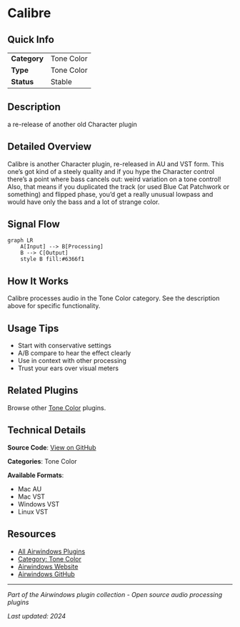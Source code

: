 # Calibre



## Quick Info

| | |
|---|---|
| **Category** | Tone Color |
| **Type** | Tone Color |
| **Status** | Stable |

## Description

a re-release of another old Character plugin

## Detailed Overview

Calibre is another Character plugin, re-released in AU and VST form. This one’s got kind of a steely quality and if you hype the Character control there’s a point where bass cancels out: weird variation on a tone control! Also, that means if you duplicated the track (or used Blue Cat Patchwork or something) and flipped phase, you’d get a really unusual lowpass and would have only the bass and a lot of strange color.

## Signal Flow

```mermaid
graph LR
    A[Input] --> B[Processing]
    B --> C[Output]
    style B fill:#6366f1
```

## How It Works

Calibre processes audio in the Tone Color category. See the description above for specific functionality.

## Usage Tips

- Start with conservative settings
- A/B compare to hear the effect clearly
- Use in context with other processing
- Trust your ears over visual meters


## Related Plugins

Browse other [Tone Color](../categories/tone-color.md) plugins.


## Technical Details

**Source Code**: [View on GitHub](https://github.com/airwindows/airwindows/tree/master/plugins/LinuxVST/src/Calibre)

**Categories**: Tone Color

**Available Formats**:
- Mac AU
- Mac VST
- Windows VST
- Linux VST

## Resources

- [All Airwindows Plugins](../../README.md)
- [Category: Tone Color](../categories/tone-color.md)
- [Airwindows Website](https://www.airwindows.com)
- [Airwindows GitHub](https://github.com/airwindows/airwindows)

---

*Part of the Airwindows plugin collection - Open source audio processing plugins*

*Last updated: 2024*
